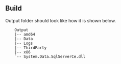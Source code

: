 ## Build

Output folder should look like how it is shown below. 

        Output
        |-- amd64
        |-- Data
        |-- Logs
        |-- ThirdParty
        |-- x86
        `-- System.Data.SqlServerCe.dll
